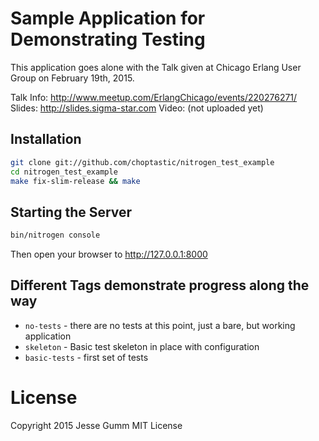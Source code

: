# Sample Application for Demonstrating Testing

This application goes alone with the Talk given at Chicago Erlang User Group on February 19th, 2015.

Talk Info: http://www.meetup.com/ErlangChicago/events/220276271/
Slides: http://slides.sigma-star.com
Video: (not uploaded yet)

## Installation

```bash
git clone git://github.com/choptastic/nitrogen_test_example
cd nitrogen_test_example
make fix-slim-release && make
```

## Starting the Server

```bash
bin/nitrogen console
```

Then open your browser to http://127.0.0.1:8000

## Different Tags demonstrate progress along the way

* `no-tests` - there are no tests at this point, just a bare, but working application
* `skeleton` - Basic test skeleton in place with configuration
* `basic-tests` - first set of tests


# License

Copyright 2015 Jesse Gumm
MIT License
